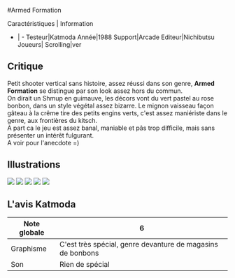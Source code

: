 #Armed Formation

Caractéristiques | Information
- | -
Testeur|Katmoda
Année|1988
Support|Arcade
Editeur|Nichibutsu
Joueurs|
Scrolling|ver

## Critique
Petit shooter vertical sans histoire, assez réussi dans son genre, <b>Armed Formation</b> se distingue par son look assez hors du commun.<br/>On dirait un Shmup en guimauve, les décors vont du vert pastel au rose bonbon, dans un style végétal assez bizarre. Le mignon vaisseau façon gâteau à la crême tire des petits engins verts, c'est assez maniériste dans le genre, aux frontières du kitsch.<br/>A part ca le jeu est assez banal, maniable et pâs trop difficile, mais sans présenter un intérêt fulgurant.<br/>A voir pour l'anecdote =)

## Illustrations
![](http://www.shmup.com/images/thumbs/armedf.jpg)
![](http://www.shmup.com/images/thumbs/)
![](http://www.shmup.com/images/thumbs/)
![](http://www.shmup.com/images/thumbs/)
![](http://www.shmup.com/images/thumbs/)

## L'avis Katmoda
Note globale|6
-|-
Graphisme|C'est très spécial, genre devanture de magasins de bonbons
Son|Rien de spécial
